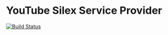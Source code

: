 # YouTube Silex Service Provider

[![Build Status](https://travis-ci.org/mrprompt/silex-youtube.svg?branch=master)](https://travis-ci.org/mrprompt/silex-youtube)